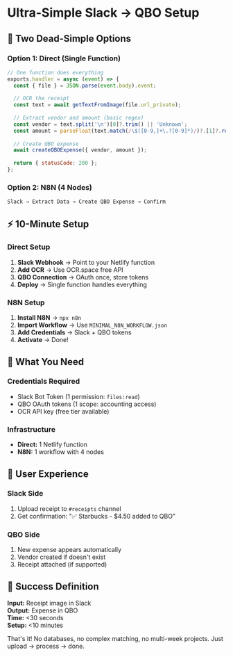 # Ultra-Simple Slack → QBO Setup

## 🎯 Two Dead-Simple Options

### Option 1: Direct (Single Function)
```javascript
// One function does everything
exports.handler = async (event) => {
  const { file } = JSON.parse(event.body).event;
  
  // OCR the receipt
  const text = await getTextFromImage(file.url_private);
  
  // Extract vendor and amount (basic regex)
  const vendor = text.split('\n')[0]?.trim() || 'Unknown';
  const amount = parseFloat(text.match(/\$([0-9,]+\.?[0-9]*)/)?.[1]?.replace(',', '') || '0');
  
  // Create QBO expense
  await createQBOExpense({ vendor, amount });
  
  return { statusCode: 200 };
};
```

### Option 2: N8N (4 Nodes)
```
Slack → Extract Data → Create QBO Expense → Confirm
```

## ⚡ 10-Minute Setup

### Direct Setup
1. **Slack Webhook** → Point to your Netlify function
2. **Add OCR** → Use OCR.space free API  
3. **QBO Connection** → OAuth once, store tokens
4. **Deploy** → Single function handles everything

### N8N Setup  
1. **Install N8N** → `npx n8n`
2. **Import Workflow** → Use `MINIMAL_N8N_WORKFLOW.json`
3. **Add Credentials** → Slack + QBO tokens
4. **Activate** → Done!

## 🔧 What You Need

### Credentials Required
- Slack Bot Token (1 permission: `files:read`)
- QBO OAuth tokens (1 scope: accounting access)
- OCR API key (free tier available)

### Infrastructure
- **Direct:** 1 Netlify function
- **N8N:** 1 workflow with 4 nodes

## 📱 User Experience

### Slack Side
1. Upload receipt to `#receipts` channel
2. Get confirmation: "✅ Starbucks - $4.50 added to QBO"

### QBO Side  
1. New expense appears automatically
2. Vendor created if doesn't exist
3. Receipt attached (if supported)

## 🎯 Success Definition

**Input:** Receipt image in Slack  
**Output:** Expense in QBO  
**Time:** <30 seconds  
**Setup:** <10 minutes  

That's it! No databases, no complex matching, no multi-week projects. Just upload → process → done.